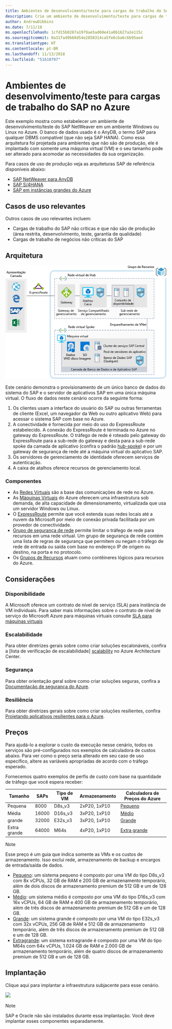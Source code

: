 ```yaml
---
title: Ambientes de desenvolvimento/teste para cargas de trabalho do SAP no Azure
description: Crie um ambiente de desenvolvimento/teste para cargas de trabalho do SAP.
author: AndrewDibbins
ms.date: 7/11/18
ms.openlocfilehash: 1cfd15b0287a1979ae5ad60e41a0b1627a2e115c
ms.sourcegitcommit: 0a31fad9b68d54e2858314ca5fe6cba6c6b95ae4
ms.translationtype: HT
ms.contentlocale: pt-BR
ms.lasthandoff: 11/13/2018
ms.locfileid: "51610797"
---
```

# <a name="devtest-environments-for-sap-workloads-on-azure"></a>Ambientes de desenvolvimento/teste para cargas de trabalho do SAP no Azure

Este exemplo mostra como estabelecer um ambiente de desenvolvimento/teste do SAP NetWeaver em um ambiente Windows ou Linux no Azure. O banco de dados usado é o AnyDB, o termo SAP para qualquer DBMS compatível (que não seja SAP HANA). Como essa arquitetura foi projetada para ambientes que não são de produção, ele é implantado com somente uma máquina virtual (VM) e o seu tamanho pode ser alterado para acomodar as necessidades da sua organização.

Para casos de uso de produção veja as arquiteturas SAP de referência disponíveis abaixo:

* [SAP NetWeaver para AnyDB][sap-netweaver]
* [SAP S/4HANA][sap-hana]
* [SAP em instâncias grandes do Azure][sap-large]

## <a name="relevant-use-cases"></a>Casos de uso relevantes

Outros casos de uso relevantes incluem:

* Cargas de trabalho do SAP não críticas e que não são de produção (área restrita, desenvolvimento, teste, garantia de qualidade)
* Cargas de trabalho de negócios não críticas do SAP

## <a name="architecture"></a>Arquitetura

![Diagrama de arquitetura para ambientes de desenvolvimento/teste para cargas de trabalho do SAP](media/architecture-sap-dev-test.png)

Este cenário demonstra o provisionamento de um único banco de dados do sistema do SAP e o servidor de aplicativos SAP em uma única máquina virtual. O fluxo de dados neste cenário ocorre da seguinte forma:

1. Os clientes usam a interface do usuário do SAP ou outras ferramentas de cliente (Excel, um navegador da Web ou outro aplicativo Web) para acessar o sistema SAP com base no Azure.
2. A conectividade é fornecida por meio do uso do ExpressRoute estabelecido. A conexão do ExpressRoute é terminada no Azure no gateway do ExpressRoute. O tráfego de rede é roteado pelo gateway do ExpressRoute para a sub-rede do gateway e desta para a sub-rede spoke da camada de aplicativo (confira o padrão [hub-spoke][hub-spoke]) e por um gateway de segurança de rede até a máquina virtual do aplicativo SAP.
3. Os servidores de gerenciamento de identidade oferecem serviços de autenticação.
4. A caixa de atalhos oferece recursos de gerenciamento local.

### <a name="components"></a>Componentes

* As [Redes Virtuais](/azure/virtual-network/virtual-networks-overview) são a base das comunicações de rede no Azure.
* As [Máquinas Virtuais](/azure/virtual-machines/windows/overview) do Azure oferecem uma infraestrutura sob demanda, de alta capacidade de dimensionamento, virtualizada que usa um servidor Windows ou Linux.
* O [ExpressRoute](/azure/expressroute/expressroute-introduction) permite que você estenda suas redes locais até a nuvem da Microsoft por meio de conexão privada facilitada por um provedor de conectividade.
* [Grupo de segurança de rede](/azure/virtual-network/security-overview) permite limitar o tráfego de rede para recursos em uma rede virtual. Um grupo de segurança de rede contém uma lista de regras de segurança que permitem ou negam o tráfego de rede de entrada ou saída com base no endereço IP de origem ou destino, na porta e no protocolo. 
* Os [Grupos de Recursos](/azure/azure-resource-manager/resource-group-overview#resource-groups) atuam como contêineres lógicos para recursos do Azure.

## <a name="considerations"></a>Considerações

### <a name="availability"></a>Disponibilidade

 A Microsoft oferece um contrato de nível de serviço (SLA) para instância de VM individuais. Para saber mais informações sobre o contrato de nível de serviço do Microsoft Azure para máquinas virtuais consulte [SLA para máquinas virtuais](https://azure.microsoft.com/support/legal/sla/virtual-machines)

### <a name="scalability"></a>Escalabilidade

Para obter diretrizes gerais sobre como criar soluções escalonáveis, confira a [lista de verificação de escalabilidade] [ scalability] no Azure Architecture Center.

### <a name="security"></a>Segurança

Para obter orientação geral sobre como criar soluções seguras, confira a [Documentação de segurança do Azure][security].

### <a name="resiliency"></a>Resiliência

Para obter diretrizes gerais sobre como criar soluções resilientes, confira [Projetando aplicativos resilientes para o Azure][resiliency].

## <a name="pricing"></a>Preços

Para ajudá-lo a explorar o custo da execução nesse cenário, todos os serviços são pré-configurados nos exemplos de calculadora de custos abaixo. Para ver como o preço seria alterado em seu caso de uso específico, altere as variáveis apropriadas de acordo com o tráfego esperado.

Fornecemos quatro exemplos de perfis de custo com base na quantidade de tráfego que você espera receber:

|Tamanho|SAPs|Tipo de VM|Armazenamento|Calculadora de Preços do Azure|
|----|----|-------|-------|---------------|
|Pequena|8000|D8s_v3|2xP20, 1xP10|[Pequeno](https://azure.com/e/9d26b9612da9466bb7a800eab56e71d1)|
|Média|16000|D16s_v3|3xP20, 1xP10|[Médio](https://azure.com/e/465bd07047d148baab032b2f461550cd)|
grande|32000|E32s_v3|3xP20, 1xP10|[Grande](https://azure.com/e/ada2e849d68b41c3839cc976000c6931)|
Extra grande|64000|M64s|4xP20, 1xP10|[Extra grande](https://azure.com/e/975fb58a965c4fbbb54c5c9179c61cef)|

> [!NOTE]
> Esse preço é um guia que indica somente as VMs e os custos de armazenamento. Isso exclui rede, armazenamento de backup e encargos de entrada/saída de dados.

* [Pequeno](https://azure.com/e/9d26b9612da9466bb7a800eab56e71d1): um sistema pequeno é composto por uma VM do tipo D8s_v3 com 8x vCPUs, 32 GB de RAM e 200 GB de armazenamento temporário, além de dois discos de armazenamento premium de 512 GB e um de 128 GB.
* [Médio](https://azure.com/e/465bd07047d148baab032b2f461550cd): um sistema médio é composto por uma VM do tipo D16s_v3 com 16x vCPUs, 64 GB de RAM e 400 GB de armazenamento temporário, além de três discos de armazenamento premium de 512 GB e um de 128 GB.
* [Grande](https://azure.com/e/ada2e849d68b41c3839cc976000c6931): um sistema grande é composto por uma VM do tipo E32s_v3 com 32x vCPUs, 256 GB de RAM e 512 GB de armazenamento temporário, além de três discos de armazenamento premium de 512 GB e um de 128 GB.
* [Extragrande](https://azure.com/e/975fb58a965c4fbbb54c5c9179c61cef): um sistema extragrande é composto por uma VM do tipo M64s com 64x vCPUs, 1.024 GB de RAM e 2.000 GB de armazenamento temporário, além de quatro discos de armazenamento premium de 512 GB e um de 128 GB.

## <a name="deployment"></a>Implantação

Clique aqui para implantar a infraestrutura subjacente para esse cenário.

<a href="https://portal.azure.com/#create/Microsoft.Template/uri/https%3A%2F%2Fraw.githubusercontent.com%2Fmspnp%2Fsolution-architectures%2Fmaster%2Fapps%2Fsap-2tier%2Fazuredeploy.json" target="_blank">
    <img src="https://azuredeploy.net/deploybutton.png"/>
</a>

> [!NOTE]
> SAP e Oracle não são instalados durante essa implantação. Você deve implantar esses componentes separadamente.

<!-- links -->
[resiliency]: /azure/architecture/resiliency/
[security]: /azure/security/
[scalability]: /azure/architecture/checklist/scalability
[sap-netweaver]: /azure/architecture/reference-architectures/sap/sap-netweaver
[sap-hana]: /azure/architecture/reference-architectures/sap/sap-s4hana
[sap-large]: /azure/architecture/reference-architectures/sap/hana-large-instances
[hub-spoke]: /azure/architecture/reference-architectures/hybrid-networking/hub-spoke
